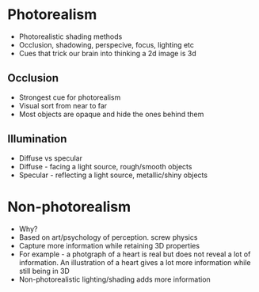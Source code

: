# Photorealism
* Photorealistic shading methods
* Occlusion, shadowing, perspecive, focus,
lighting etc
* Cues that trick our brain into thinking a 2d image is 3d

## Occlusion
* Strongest cue for photorealism
* Visual sort from near to far
* Most objects are opaque and hide the ones behind them

## Illumination
* Diffuse vs specular
* Diffuse - facing a light source, rough/smooth objects
* Specular - reflecting a light source, metallic/shiny objects

# Non-photorealism
* Why?
* Based on art/psychology of perception. screw physics
* Capture more information while retaining 3D properties
* For example - a photgraph of a heart is real but does not reveal a lot of information. An illustration of a heart gives a lot more information while still being in 3D
* Non-photorealistic lighting/shading adds more information